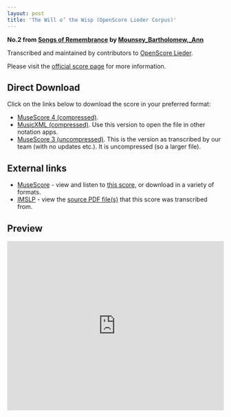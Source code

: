 ```yaml
---
layout: post
title: 'The Will o’ the Wisp (OpenScore Lieder Corpus)'
---
```


__No.2 from [Songs of Remembrance](https://fourscoreandmore.org/openscore/lieder/Mounsey_Bartholomew%2C_Ann/Songs_of_Remembrance/) by [Mounsey_Bartholomew,_Ann](https://fourscoreandmore.org/openscore/lieder/Mounsey_Bartholomew%2C_Ann)__

Transcribed and maintained by contributors to [OpenScore Lieder].

Please visit the [official score page] for more information.

[official score page]: https://musescore.com/openscore-lieder-corpus/scores/6648208
[OpenScore Lieder]: https://musescore.com/openscore-lieder-corpus

## Direct Download

Click on the links below to download the score in your preferred format:
- [MuseScore 4 (compressed)](https://fourscoreandmore.org/openscore/lieder/Mounsey_Bartholomew%2C_Ann/Songs_of_Remembrance/2_The_Will_o%E2%80%99_the_Wisp.mscz).
- [MusicXML (compressed)](https://fourscoreandmore.org/openscore/lieder/Mounsey_Bartholomew%2C_Ann/Songs_of_Remembrance/2_The_Will_o%E2%80%99_the_Wisp.mxl). Use this version to open the file in other notation apps.
- [MuseScore 3 (uncompressed)](https://raw.githubusercontent.com/OpenScore/Lieder/refs/heads/main/scores/Mounsey_Bartholomew%2C_Ann/Songs_of_Remembrance/2_The_Will_o%E2%80%99_the_Wisp/lc6648208.mscx). This is the version as transcribed by our team (with no updates etc.). It is uncompressed (so a larger file).

## External links

- [MuseScore] - view and listen to [this score][MuseScore], or download in a variety of formats.
- [IMSLP] - view the [source PDF file(s)][IMSLP] that this score was transcribed from.

[MuseScore]: https://musescore.com/score/6648208
[IMSLP]: https://imslp.org/wiki/Special:ReverseLookup/668562

## Preview

<iframe width="100%" height="394" src="https://musescore.com/openscore-lieder-corpus/scores/6648208/embed" frameborder="0" allowfullscreen allow="autoplay; fullscreen"></iframe>
